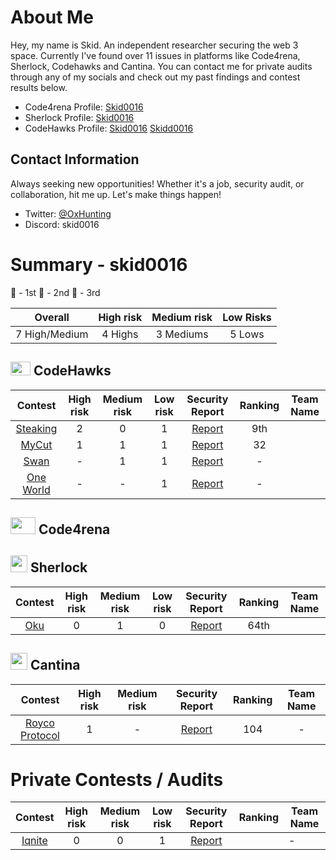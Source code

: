 # About Me

Hey, my name is Skid. An independent researcher securing the web 3 space. Currently I've found over 11 issues in platforms like Code4rena, Sherlock, Codehawks and Cantina.
You can contact me for private audits through any of my socials and check out my past findings and contest results below.

- Code4rena Profile: [Skid0016](https://code4rena.com/@skid0016) 
- Sherlock Profile: [Skid0016](https://audits.sherlock.xyz/watson/skid0016)
- CodeHawks Profile: [Skid0016](https://profiles.cyfrin.io/u/skid0016) [Skidd0016](https://profiles.cyfrin.io/u/skidd0016)

## Contact Information

Always seeking new opportunities! Whether it's a job, security audit, or collaboration, hit me up. Let's make things happen!

- Twitter: [@OxHunting](https://x.com/OxHunting)
- Discord: skid0016

# Summary - skid0016

🥇 - 1st
🥈 - 2nd
🥉 - 3rd

|    Overall     | High risk | Medium risk | Low Risks |
| :------------: | :-------: | :---------: | :-------: |
| 7 High/Medium | 4 Highs  |  3 Mediums  |  5 Lows  |

## <img src="https://res.cloudinary.com/droqoz7lg/image/upload/v1689080263/snhkgvtsidryjdtx0pce.png" width=32 height=22> CodeHawks

|                                   Contest                                    | High risk | Medium risk | Low risk |                                                 Security Report                                                 | Ranking | Team Name |
| :--------------------------------------------------------------------------: | :-------: | :---------: | :------: | :-------------------------------------------------------------------------------------------------------------: | :-----: | --------- |
| [Steaking](https://codehawks.cyfrin.io/c/2024-08-steaking) |     2     |      0      |    1     |   [Report](https://codehawks.cyfrin.io/c/2024-08-steaking/results?t=report&page=1&sc=xp)    |    9th    |           |
| [MyCut](https://codehawks.cyfrin.io/c/2024-08-MyCut) |     1     |      1      |    1     |   [Report](https://codehawks.cyfrin.io/c/2024-08-MyCut/results?lt=contest&sc=xp&sj=reward&page=4&t=report)    |    32    |           |
| [Swan](https://codehawks.cyfrin.io/c/2024-10-swan-dria) |     -     |      1      |    1     |   [Report](https://codehawks.cyfrin.io/c/2024-10-swan-dria/results?lt=contest&sc=reward&sj=reward&page=1&t=report)    |    -    |           |
| [One World](https://codehawks.cyfrin.io/c/2024-11-one-world) |     -     |      -      |    1     |   [Report](https://codehawks.cyfrin.io/c/2024-11-one-world/s/cm3f0defs000bpiuzgdfojyps)    |    -    |           |

## <img src="https://code4rena.com/images/c4-logo-icon.svg" width=40 height=27> Code4rena


## <img src="https://www.google.com/s2/favicons?sz=64&domain_url=https://audits.sherlock.xyz/" width=27 height=27> Sherlock

|                                   Contest                                    | High risk | Medium risk | Low risk |                                                 Security Report                                                 | Ranking | Team Name |
| :--------------------------------------------------------------------------: | :-------: | :---------: | :------: | :-------------------------------------------------------------------------------------------------------------: | :-----: | --------- |
| [Oku](https://audits.sherlock.xyz/contests/641?filter=questions) |     0     |      1      |    0     |   [Report](https://audits.sherlock.xyz/contests/641)    |    64th    |           |


## <img src="https://www.google.com/s2/favicons?sz=64&domain_url=https://cantina.xyz/" width=27 height=27> Cantina

|                                          Contest                                          | High risk | Medium risk |                                   Security Report                                    | Ranking | Team Name |
| :---------------------------------------------------------------------------------------: | :-------: | :---------: | :----------------------------------------------------------------------------------: | :-----: | :-------: |
| [Royco Protocol](https://cantina.xyz/code/fadb5a8f-e39c-4a6b-89f6-a03858bb8602/README.md) |     1     |      -      | [Report](https://cantina.xyz/code/fadb5a8f-e39c-4a6b-89f6-a03858bb8602/findings/519) |   104    |     -     |

# Private Contests / Audits
|                                   Contest                                    | High risk | Medium risk | Low risk |                                                 Security Report                                                 | Ranking | Team Name |
| :--------------------------------------------------------------------------: | :-------: | :---------: | :------: | :-------------------------------------------------------------------------------------------------------------: | :-----: | --------- |
| [Iqnite](https://codehawks.cyfrin.io/c/2025-01-benqi) |     0     |   0   |    1    | [Report](PRIVATE) |       |     -     |

